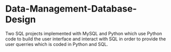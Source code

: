 # Data-Management-Database-Design
 Two SQL projects implemented with MySQL and Python which use Python code to build the user interface and interact with SQL in order to provide the user querries which is coded in Python and SQL. 

